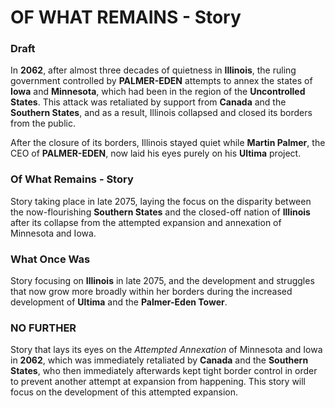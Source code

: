 # OF WHAT REMAINS - Story

### Draft
In **2062**, after almost three decades of quietness in **Illinois**, the ruling government controlled by **PALMER-EDEN** attempts to annex the states of **Iowa** and **Minnesota**, which had been in the region of the **Uncontrolled States**. This attack was retaliated by support from **Canada** and the **Southern States**, and as a result, Illinois collapsed and closed its borders from the public.

After the closure of its borders, Illinois stayed quiet while **Martin Palmer**, the CEO of **PALMER-EDEN**, now laid his eyes purely on his **Ultima** project.

### Of What Remains - Story
Story taking place in late 2075, laying the focus on the disparity between the now-flourishing **Southern States** and the closed-off nation of **Illinois** after its collapse from the attempted expansion and annexation of Minnesota and Iowa. 

### What Once Was
Story focusing on **Illinois** in late 2075, and the development and struggles that now grow more broadly within her borders during the increased development of **Ultima** and the **Palmer-Eden Tower**.

### NO FURTHER
Story that lays its eyes on the *Attempted Annexation* of Minnesota and Iowa in **2062**, which was immediately retaliated by **Canada** and the **Southern States**, who then immediately afterwards kept tight border control in order to prevent another attempt at expansion from happening. This story will focus on the development of this attempted expansion.